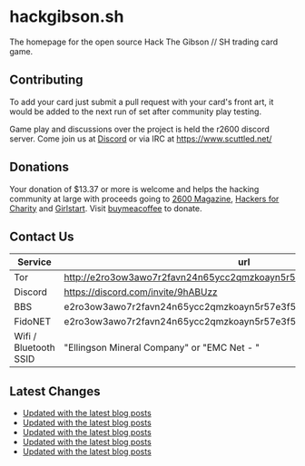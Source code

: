 # hackgibson.sh
The homepage for the open source Hack The Gibson // SH trading card game.


## Contributing

To add your card just submit a pull request with your card's front art, it would be added to the next run of set after community play testing.

Game play and discussions over the project is held the r2600 discord server. Come join us at [Discord](https://discord.com/invite/9hABUzz) or via IRC at https://www.scuttled.net/


## Donations

Your donation of $13.37 or more is welcome and helps the hacking community at large with proceeds going to [2600 Magazine](https://2600.com/), [Hackers for Charity](https://hackersforcharity.org) and [Girlstart](https://girlstart.org).  Visit [buymeacoffee](https://www.buymeacoffee.com/hackgibson.sh) to donate.


## Contact Us

Service | url
-|-
Tor | http://e2ro3ow3awo7r2favn24n65ycc2qmzkoayn5r57e3f56nvjwdcgg32ad.onion
Discord | https://discord.com/invite/9hABUzz
BBS | e2ro3ow3awo7r2favn24n65ycc2qmzkoayn5r57e3f56nvjwdcgg32ad.onion:23
FidoNET | e2ro3ow3awo7r2favn24n65ycc2qmzkoayn5r57e3f56nvjwdcgg32ad.onion:24554
Wifi / Bluetooth SSID | "Ellingson Mineral Company" or "EMC Net - <fidonet address>"

## Latest Changes
<!-- BLOG-POST-LIST:START -->
- [Updated with the latest blog posts](https://github.com/DFW2600/hackgibson.sh/commit/7c76c4d537b7735e58c0900e4774d7ea89c3ff07)
- [Updated with the latest blog posts](https://github.com/DFW2600/hackgibson.sh/commit/85f47e56b1fba3251d6af09473440a131078f937)
- [Updated with the latest blog posts](https://github.com/DFW2600/hackgibson.sh/commit/f3ddc64b4a7512083953ca39198711821cfb53bf)
- [Updated with the latest blog posts](https://github.com/DFW2600/hackgibson.sh/commit/db89a49f52689d434cfca55cedf963719d123f7b)
- [Updated with the latest blog posts](https://github.com/DFW2600/hackgibson.sh/commit/5f90c11c2c0f2b78463df58db6198e272340f22f)
<!-- BLOG-POST-LIST:END -->
